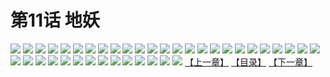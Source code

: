 # 第11话 地妖
![](https://s1.baozimh.com/scomic/sanyanxiaotianlu-samanhua/0/10-r7es/1.jpg)
![](https://s1.baozimh.com/scomic/sanyanxiaotianlu-samanhua/0/10-r7es/2.jpg)
![](https://s1.baozimh.com/scomic/sanyanxiaotianlu-samanhua/0/10-r7es/3.jpg)
![](https://s1.baozimh.com/scomic/sanyanxiaotianlu-samanhua/0/10-r7es/4.jpg)
![](https://s1.baozimh.com/scomic/sanyanxiaotianlu-samanhua/0/10-r7es/5.jpg)
![](https://s1.baozimh.com/scomic/sanyanxiaotianlu-samanhua/0/10-r7es/6.jpg)
![](https://s1.baozimh.com/scomic/sanyanxiaotianlu-samanhua/0/10-r7es/7.jpg)
![](https://s1.baozimh.com/scomic/sanyanxiaotianlu-samanhua/0/10-r7es/8.jpg)
![](https://s1.baozimh.com/scomic/sanyanxiaotianlu-samanhua/0/10-r7es/9.jpg)
![](https://s1.baozimh.com/scomic/sanyanxiaotianlu-samanhua/0/10-r7es/10.jpg)
![](https://s1.baozimh.com/scomic/sanyanxiaotianlu-samanhua/0/10-r7es/11.jpg)
![](https://s1.baozimh.com/scomic/sanyanxiaotianlu-samanhua/0/10-r7es/12.jpg)
![](https://s1.baozimh.com/scomic/sanyanxiaotianlu-samanhua/0/10-r7es/13.jpg)
![](https://s1.baozimh.com/scomic/sanyanxiaotianlu-samanhua/0/10-r7es/14.jpg)
![](https://s1.baozimh.com/scomic/sanyanxiaotianlu-samanhua/0/10-r7es/15.jpg)
![](https://s1.baozimh.com/scomic/sanyanxiaotianlu-samanhua/0/10-r7es/16.jpg)
![](https://s1.baozimh.com/scomic/sanyanxiaotianlu-samanhua/0/10-r7es/17.jpg)
![](https://s1.baozimh.com/scomic/sanyanxiaotianlu-samanhua/0/10-r7es/18.jpg)
![](https://s1.baozimh.com/scomic/sanyanxiaotianlu-samanhua/0/10-r7es/19.jpg)
![](https://s1.baozimh.com/scomic/sanyanxiaotianlu-samanhua/0/10-r7es/20.jpg)
![](https://s1.baozimh.com/scomic/sanyanxiaotianlu-samanhua/0/10-r7es/21.jpg)
![](https://s1.baozimh.com/scomic/sanyanxiaotianlu-samanhua/0/10-r7es/22.jpg)
![](https://s1.baozimh.com/scomic/sanyanxiaotianlu-samanhua/0/10-r7es/23.jpg)
![](https://s1.baozimh.com/scomic/sanyanxiaotianlu-samanhua/0/10-r7es/24.jpg)
![](https://s1.baozimh.com/scomic/sanyanxiaotianlu-samanhua/0/10-r7es/25.jpg)
![](https://s1.baozimh.com/scomic/sanyanxiaotianlu-samanhua/0/10-r7es/26.jpg)
![](https://s1.baozimh.com/scomic/sanyanxiaotianlu-samanhua/0/10-r7es/27.jpg)
![](https://s1.baozimh.com/scomic/sanyanxiaotianlu-samanhua/0/10-r7es/28.jpg)
![](https://s1.baozimh.com/scomic/sanyanxiaotianlu-samanhua/0/10-r7es/29.jpg)
![](https://s1.baozimh.com/scomic/sanyanxiaotianlu-samanhua/0/10-r7es/30.jpg)
![](https://s1.baozimh.com/scomic/sanyanxiaotianlu-samanhua/0/10-r7es/31.jpg)
![](https://s1.baozimh.com/scomic/sanyanxiaotianlu-samanhua/0/10-r7es/32.jpg)
![](https://s1.baozimh.com/scomic/sanyanxiaotianlu-samanhua/0/10-r7es/33.jpg)
![](https://s1.baozimh.com/scomic/sanyanxiaotianlu-samanhua/0/10-r7es/34.jpg)
![](https://s1.baozimh.com/scomic/sanyanxiaotianlu-samanhua/0/10-r7es/35.jpg)
![](https://s1.baozimh.com/scomic/sanyanxiaotianlu-samanhua/0/10-r7es/36.jpg)
![](https://s1.baozimh.com/scomic/sanyanxiaotianlu-samanhua/0/10-r7es/37.jpg)
![](https://s1.baozimh.com/scomic/sanyanxiaotianlu-samanhua/0/10-r7es/38.jpg)
![](https://s1.baozimh.com/scomic/sanyanxiaotianlu-samanhua/0/10-r7es/39.jpg)
[【上一章】](./10.md)
[【目录】](./README.md)
[【下一章】](./12.md)
